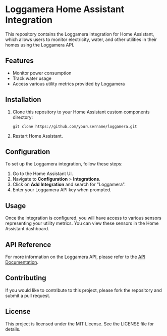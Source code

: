 # Loggamera Home Assistant Integration

This repository contains the Loggamera integration for Home Assistant, which allows users to monitor electricity, water, and other utilities in their homes using the Loggamera API.

## Features

- Monitor power consumption
- Track water usage
- Access various utility metrics provided by Loggamera

## Installation

1. Clone this repository to your Home Assistant custom components directory:
   ```
   git clone https://github.com/yourusername/loggamera.git
   ```

2. Restart Home Assistant.

## Configuration

To set up the Loggamera integration, follow these steps:

1. Go to the Home Assistant UI.
2. Navigate to **Configuration** > **Integrations**.
3. Click on **Add Integration** and search for "Loggamera".
4. Enter your Loggamera API key when prompted.

## Usage

Once the integration is configured, you will have access to various sensors representing your utility metrics. You can view these sensors in the Home Assistant dashboard.

## API Reference

For more information on the Loggamera API, please refer to the [API Documentation](https://documenter.getpostman.com/view/6665372/S11HtyXG).

## Contributing

If you would like to contribute to this project, please fork the repository and submit a pull request. 

## License

This project is licensed under the MIT License. See the LICENSE file for details.